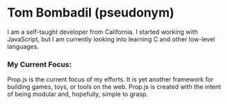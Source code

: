 # Tom Bombadil (pseudonym)
I am a self-taught developer from California. I started working with JavaScript, but I am currently looking into learning C and other low-level languages. 

### My Current Focus:
Prop.js is the current focus of my efforts. It is yet another framework for building games, toys, or tools on the web. Prop.js is created with the intent of being modular and, hopefully, simple to grasp.

<!--
**ThomasZent/thomaszent** is a ✨ _special_ ✨ repository because its `README.md` (this file) appears on your GitHub profile.

Here are some ideas to get you started:

- 🔭 I’m currently working on ...
- 🌱 I’m currently learning ...
- 👯 I’m looking to collaborate on ...
- 🤔 I’m looking for help with ...
- 💬 Ask me about ...
- 📫 How to reach me: ...
- 😄 Pronouns: ...
- ⚡ Fun fact: ...
-->
